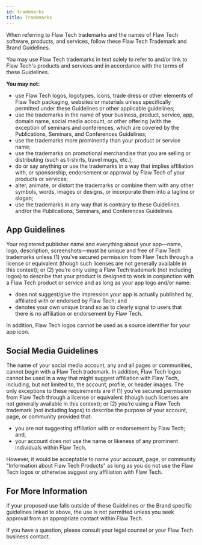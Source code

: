 ```yaml
---
id: trademarks
title: Trademarks
---
```


When referring to Flaw Tech trademarks and the names of Flaw Tech software, products, and services, follow these Flaw Tech Trademark and Brand Guidelines.

You may use Flaw Tech trademarks in text solely to refer to and/or link to Flaw Tech's products and services and in accordance with the terms of these Guidelines.

**You may not:**

- use Flaw Tech logos, logotypes, icons, trade dress or other elements of Flaw Tech packaging, websites or materials unless specifically permitted under these Guidelines or other applicable guidelines;
- use the trademarks in the name of your business, product, service, app, domain name, social media account, or other offering (with the exception of seminars and conferences, which are covered by the Publications, Seminars, and Conferences Guidelines;
- use the trademarks more prominently than your product or service name;
- use the trademarks on promotional merchandise that you are selling or distributing (such as t-shirts, travel mugs, etc.);
- do or say anything or use the trademarks in a way that implies affiliation with, or sponsorship, endorsement or approval by Flaw Tech of your products or services;
- alter, animate, or distort the trademarks or combine them with any other symbols, words, images or designs, or incorporate them into a tagline or slogan;
- use the trademarks in any way that is contrary to these Guidelines and/or the Publications, Seminars, and Conferences Guidelines.

## App Guidelines
Your registered publisher name and everything about your app—name, logo, description, screenshots—must be unique and free of Flaw Tech trademarks unless (1) you’ve secured permission from Flaw Tech through a license or equivalent (though such licenses are not generally available in this context); or (2) you’re only using a Flaw Tech trademark (not including logos) to describe that your product is designed to work in conjunction with a Flaw Tech product or service and as long as your app logo and/or name:

- does not suggest/give the impression your app is actually published by, affiliated with or endorsed by Flaw Tech; and
- denotes your own unique brand so as to clearly signal to users that there is no affiliation or endorsement by Flaw Tech.

In addition, Flaw Tech logos cannot be used as a source identifier for your app icon.

## Social Media Guidelines
The name of your social media account, any and all pages or communities, cannot begin with a Flaw Tech trademark. In addition, Flaw Tech logos cannot be used in a way that might suggest affiliation with Flaw Tech, including, but not limited to, the account, profile, or header images. The only exceptions to these requirements are if (1) you’ve secured permission from Flaw Tech through a license or equivalent (though such licenses are not generally available in this context); or (2) you’re using a Flaw Tech trademark (not including logos) to describe the purpose of your account, page, or community provided that:

- you are not suggesting affiliation with or endorsement by Flaw Tech; and,
- your account does not use the name or likeness of any prominent individuals within Flaw Tech.

However, it would be acceptable to name your account, page, or community "Information about Flaw Tech Products" as long as you do not use the Flaw Tech logos or otherwise suggest any affiliation with Flaw Tech.

## For More Information
If your proposed use falls outside of these Guidelines or the Brand specific guidelines linked to above, the use is not permitted unless you seek approval from an appropriate contact within Flaw Tech.

If you have a question, please consult your legal counsel or your Flaw Tech business contact.